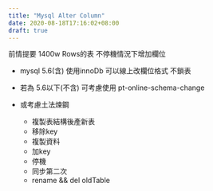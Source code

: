```yaml
---
title: "Mysql Alter Column"
date: 2020-08-18T17:16:02+08:00
draft: true
---
```


前情提要
1400w Rows的表
不停機情況下增加欄位

* mysql 5.6(含) 使用innoDb 可以線上改欄位格式
不鎖表

* 若為 5.6以下(不含) 可考慮使用 pt-online-schema-change 

* 或考慮土法煉鋼
	* 複製表結構後產新表
	* 移除key
	* 複製資料
	* 加key
	* 停機
	* 同步第二次
	* rename && del oldTable
	
	
